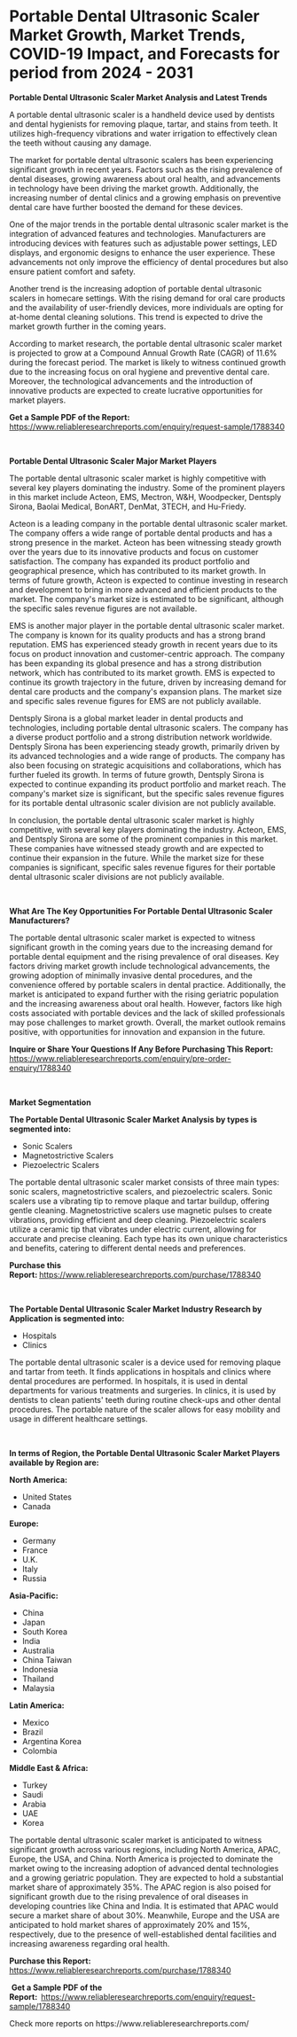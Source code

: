 <p><h1>Portable Dental Ultrasonic Scaler Market Growth, Market Trends, COVID-19 Impact, and Forecasts for period from 2024 - 2031</h1></p><p><strong>Portable Dental Ultrasonic Scaler Market Analysis and Latest Trends</strong></p>
<p><p>A portable dental ultrasonic scaler is a handheld device used by dentists and dental hygienists for removing plaque, tartar, and stains from teeth. It utilizes high-frequency vibrations and water irrigation to effectively clean the teeth without causing any damage.</p><p>The market for portable dental ultrasonic scalers has been experiencing significant growth in recent years. Factors such as the rising prevalence of dental diseases, growing awareness about oral health, and advancements in technology have been driving the market growth. Additionally, the increasing number of dental clinics and a growing emphasis on preventive dental care have further boosted the demand for these devices.</p><p>One of the major trends in the portable dental ultrasonic scaler market is the integration of advanced features and technologies. Manufacturers are introducing devices with features such as adjustable power settings, LED displays, and ergonomic designs to enhance the user experience. These advancements not only improve the efficiency of dental procedures but also ensure patient comfort and safety.</p><p>Another trend is the increasing adoption of portable dental ultrasonic scalers in homecare settings. With the rising demand for oral care products and the availability of user-friendly devices, more individuals are opting for at-home dental cleaning solutions. This trend is expected to drive the market growth further in the coming years.</p><p>According to market research, the portable dental ultrasonic scaler market is projected to grow at a Compound Annual Growth Rate (CAGR) of 11.6% during the forecast period. The market is likely to witness continued growth due to the increasing focus on oral hygiene and preventive dental care. Moreover, the technological advancements and the introduction of innovative products are expected to create lucrative opportunities for market players.</p></p>
<p><strong>Get a Sample PDF of the Report:&nbsp;</strong> <a href="https://www.reliableresearchreports.com/enquiry/request-sample/1788340">https://www.reliableresearchreports.com/enquiry/request-sample/1788340</a></p>
<p>&nbsp;</p>
<p><strong>Portable Dental Ultrasonic Scaler Major Market Players</strong></p>
<p><p>The portable dental ultrasonic scaler market is highly competitive with several key players dominating the industry. Some of the prominent players in this market include Acteon, EMS, Mectron, W&H, Woodpecker, Dentsply Sirona, Baolai Medical, BonART, DenMat, 3TECH, and Hu-Friedy.</p><p>Acteon is a leading company in the portable dental ultrasonic scaler market. The company offers a wide range of portable dental products and has a strong presence in the market. Acteon has been witnessing steady growth over the years due to its innovative products and focus on customer satisfaction. The company has expanded its product portfolio and geographical presence, which has contributed to its market growth. In terms of future growth, Acteon is expected to continue investing in research and development to bring in more advanced and efficient products to the market. The company's market size is estimated to be significant, although the specific sales revenue figures are not available.</p><p>EMS is another major player in the portable dental ultrasonic scaler market. The company is known for its quality products and has a strong brand reputation. EMS has experienced steady growth in recent years due to its focus on product innovation and customer-centric approach. The company has been expanding its global presence and has a strong distribution network, which has contributed to its market growth. EMS is expected to continue its growth trajectory in the future, driven by increasing demand for dental care products and the company's expansion plans. The market size and specific sales revenue figures for EMS are not publicly available.</p><p>Dentsply Sirona is a global market leader in dental products and technologies, including portable dental ultrasonic scalers. The company has a diverse product portfolio and a strong distribution network worldwide. Dentsply Sirona has been experiencing steady growth, primarily driven by its advanced technologies and a wide range of products. The company has also been focusing on strategic acquisitions and collaborations, which has further fueled its growth. In terms of future growth, Dentsply Sirona is expected to continue expanding its product portfolio and market reach. The company's market size is significant, but the specific sales revenue figures for its portable dental ultrasonic scaler division are not publicly available.</p><p>In conclusion, the portable dental ultrasonic scaler market is highly competitive, with several key players dominating the industry. Acteon, EMS, and Dentsply Sirona are some of the prominent companies in this market. These companies have witnessed steady growth and are expected to continue their expansion in the future. While the market size for these companies is significant, specific sales revenue figures for their portable dental ultrasonic scaler divisions are not publicly available.</p></p>
<p>&nbsp;</p>
<p><strong>What Are The Key Opportunities For Portable Dental Ultrasonic Scaler Manufacturers?</strong></p>
<p><p>The portable dental ultrasonic scaler market is expected to witness significant growth in the coming years due to the increasing demand for portable dental equipment and the rising prevalence of oral diseases. Key factors driving market growth include technological advancements, the growing adoption of minimally invasive dental procedures, and the convenience offered by portable scalers in dental practice. Additionally, the market is anticipated to expand further with the rising geriatric population and the increasing awareness about oral health. However, factors like high costs associated with portable devices and the lack of skilled professionals may pose challenges to market growth. Overall, the market outlook remains positive, with opportunities for innovation and expansion in the future.</p></p>
<p><strong>Inquire or Share Your Questions If Any Before Purchasing This Report:</strong> <a href="https://www.reliableresearchreports.com/enquiry/pre-order-enquiry/1788340">https://www.reliableresearchreports.com/enquiry/pre-order-enquiry/1788340</a></p>
<p>&nbsp;</p>
<p><strong>Market Segmentation</strong></p>
<p><strong>The Portable Dental Ultrasonic Scaler Market Analysis by types is segmented into:</strong></p>
<p><ul><li>Sonic Scalers</li><li>Magnetostrictive Scalers</li><li>Piezoelectric Scalers</li></ul></p>
<p><p>The portable dental ultrasonic scaler market consists of three main types: sonic scalers, magnetostrictive scalers, and piezoelectric scalers. Sonic scalers use a vibrating tip to remove plaque and tartar buildup, offering gentle cleaning. Magnetostrictive scalers use magnetic pulses to create vibrations, providing efficient and deep cleaning. Piezoelectric scalers utilize a ceramic tip that vibrates under electric current, allowing for accurate and precise cleaning. Each type has its own unique characteristics and benefits, catering to different dental needs and preferences.</p></p>
<p><strong>Purchase this Report:&nbsp;</strong><a href="https://www.reliableresearchreports.com/purchase/1788340">https://www.reliableresearchreports.com/purchase/1788340</a></p>
<p>&nbsp;</p>
<p><strong>The Portable Dental Ultrasonic Scaler Market Industry Research by Application is segmented into:</strong></p>
<p><ul><li>Hospitals</li><li>Clinics</li></ul></p>
<p><p>The portable dental ultrasonic scaler is a device used for removing plaque and tartar from teeth. It finds applications in hospitals and clinics where dental procedures are performed. In hospitals, it is used in dental departments for various treatments and surgeries. In clinics, it is used by dentists to clean patients' teeth during routine check-ups and other dental procedures. The portable nature of the scaler allows for easy mobility and usage in different healthcare settings.</p></p>
<p>&nbsp;</p>
<p><strong>In terms of Region, the Portable Dental Ultrasonic Scaler Market Players available by Region are:</strong></p>
<p>
    <p> <strong> North America: </strong>
        <ul>
            <li>United States</li>
            <li>Canada</li>
        </ul>
        </p> 
    <p> <strong> Europe: </strong>
        <ul>
            <li>Germany</li>
            <li>France</li>
            <li>U.K.</li>
            <li>Italy</li>
            <li>Russia</li>
        </ul>
        </p> 
    <p> <strong> Asia-Pacific: </strong>
        <ul>
            <li>China</li>
            <li>Japan</li>
            <li>South Korea</li>
            <li>India</li>
            <li>Australia</li>
            <li>China Taiwan</li>
            <li>Indonesia</li>
            <li>Thailand</li>
            <li>Malaysia</li>
        </ul>
        </p> 
    <p> <strong> Latin America: </strong>
        <ul>
            <li>Mexico</li>
            <li>Brazil</li>
            <li>Argentina Korea</li>
            <li>Colombia</li>
        </ul>
        </p> 
    <p> <strong> Middle East & Africa: </strong>
        <ul>
            <li>Turkey</li>
            <li>Saudi</li>
            <li>Arabia</li>
            <li>UAE</li>
            <li>Korea</li>
        </ul>
    </p>
    </p>
<p><p>The portable dental ultrasonic scaler market is anticipated to witness significant growth across various regions, including North America, APAC, Europe, the USA, and China. North America is projected to dominate the market owing to the increasing adoption of advanced dental technologies and a growing geriatric population. They are expected to hold a substantial market share of approximately 35%. The APAC region is also poised for significant growth due to the rising prevalence of oral diseases in developing countries like China and India. It is estimated that APAC would secure a market share of about 30%. Meanwhile, Europe and the USA are anticipated to hold market shares of approximately 20% and 15%, respectively, due to the presence of well-established dental facilities and increasing awareness regarding oral health.</p></p>
<p><strong>Purchase this Report: </strong><a href="https://www.reliableresearchreports.com/purchase/1788340">https://www.reliableresearchreports.com/purchase/1788340</a></p>
<p>&nbsp;<strong>Get a Sample PDF of the Report:&nbsp;&nbsp;</strong><a href="https://www.reliableresearchreports.com/enquiry/request-sample/1788340">https://www.reliableresearchreports.com/enquiry/request-sample/1788340</a></p>
<p><strong></strong></p>
<p>Check more reports on https://www.reliableresearchreports.com/</p>